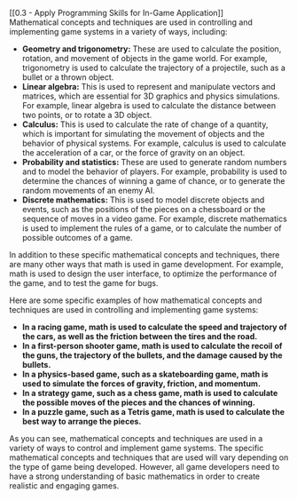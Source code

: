 [[0.3 - Apply Programming Skills for In-Game Application]]  
Mathematical concepts and techniques are used in controlling and implementing game systems in a variety of ways, including:

- **Geometry and trigonometry:** These are used to calculate the position, rotation, and movement of objects in the game world. For example, trigonometry is used to calculate the trajectory of a projectile, such as a bullet or a thrown object.
- **Linear algebra:** This is used to represent and manipulate vectors and matrices, which are essential for 3D graphics and physics simulations. For example, linear algebra is used to calculate the distance between two points, or to rotate a 3D object.
- **Calculus:** This is used to calculate the rate of change of a quantity, which is important for simulating the movement of objects and the behavior of physical systems. For example, calculus is used to calculate the acceleration of a car, or the force of gravity on an object.
- **Probability and statistics:** These are used to generate random numbers and to model the behavior of players. For example, probability is used to determine the chances of winning a game of chance, or to generate the random movements of an enemy AI.
- **Discrete mathematics:** This is used to model discrete objects and events, such as the positions of the pieces on a chessboard or the sequence of moves in a video game. For example, discrete mathematics is used to implement the rules of a game, or to calculate the number of possible outcomes of a game.

In addition to these specific mathematical concepts and techniques, there are many other ways that math is used in game development. For example, math is used to design the user interface, to optimize the performance of the game, and to test the game for bugs.

Here are some specific examples of how mathematical concepts and techniques are used in controlling and implementing game systems:

- **In a racing game, math is used to calculate the speed and trajectory of the cars, as well as the friction between the tires and the road.**
- **In a first-person shooter game, math is used to calculate the recoil of the guns, the trajectory of the bullets, and the damage caused by the bullets.**
- **In a physics-based game, such as a skateboarding game, math is used to simulate the forces of gravity, friction, and momentum.**
- **In a strategy game, such as a chess game, math is used to calculate the possible moves of the pieces and the chances of winning.**
- **In a puzzle game, such as a Tetris game, math is used to calculate the best way to arrange the pieces.**

As you can see, mathematical concepts and techniques are used in a variety of ways to control and implement game systems. The specific mathematical concepts and techniques that are used will vary depending on the type of game being developed. However, all game developers need to have a strong understanding of basic mathematics in order to create realistic and engaging games.